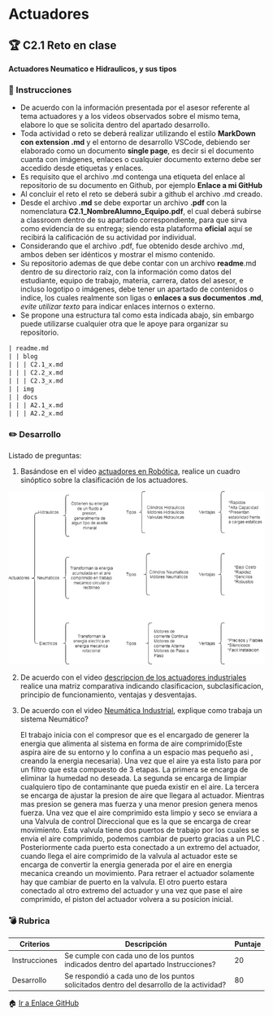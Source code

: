 # Actuadores

## :trophy: C2.1 Reto en clase

**Actuadores Neumatico e Hidraulicos, y sus tipos**

### :blue_book: Instrucciones

- De acuerdo con la información presentada por el asesor referente al tema actuadores y a los videos observados sobre el mismo tema, elabore lo que se solicita dentro del apartado desarrollo.
- Toda actividad o reto se deberá realizar utilizando el estilo **MarkDown con extension .md** y el entorno de desarrollo VSCode, debiendo ser elaborado como un documento **single page**, es decir si el documento cuanta con imágenes, enlaces o cualquier documento externo debe ser accedido desde etiquetas y enlaces.
- Es requisito que el archivo .md contenga una etiqueta del enlace al repositorio de su documento en Github, por ejemplo **Enlace a mi GitHub**
- Al concluir el reto el reto se deberá subir a github el archivo .md creado.
- Desde el archivo **.md** se debe exportar un archivo **.pdf** con la nomenclatura **C2.1_NombreAlumno_Equipo.pdf**, el cual deberá subirse a classroom dentro de su apartado correspondiente, para que sirva como evidencia de su entrega; siendo esta plataforma **oficial** aquí se recibirá la calificación de su actividad por individual.
- Considerando que el archivo .pdf, fue obtenido desde archivo .md, ambos deben ser idénticos y mostrar el mismo contenido.
- Su repositorio ademas de que debe contar con un archivo **readme**.md dentro de su directorio raíz, con la información como datos del estudiante, equipo de trabajo, materia, carrera, datos del asesor, e incluso logotipo o imágenes, debe tener un apartado de contenidos o indice, los cuales realmente son ligas o **enlaces a sus documentos .md**, _evite utilizar texto_ para indicar enlaces internos o externo.
- Se propone una estructura tal como esta indicada abajo, sin embargo puede utilizarse cualquier otra que le apoye para organizar su repositorio.  
``` 
| readme.md
| | blog
| | | C2.1_x.md
| | | C2.2_x.md
| | | C2.3_x.md
| | img
| | docs
| | | A2.1_x.md
| | | A2.2_x.md
```

### :pencil2: Desarrollo

Listado de preguntas:

1. Basándose en el video [actuadores en Robótica](https://www.youtube.com/watch?v=e_6rjEGWqoY), realice un cuadro sinóptico sobre la clasificación de los actuadores.

![Cuadro Sinoptico](../img/Cuadro%20Sinoptico.drawio.png)
   
2. De acuerdo con el video [descripcion de los actuadores industriales](https://www.youtube.com/watch?v=mFsPxpFHajM) realice una matriz comparativa indicando clasificacion, subclasificacion, principio de funcionamiento, ventajas y desventajas.

3. De acuerdo con el video [Neumática Industrial](https://www.youtube.com/watch?v=Wee85cI6wwQ&t=394s), explique como trabaja un sistema Neumático?

   El trabajo inicia con el compresor que es el encargado de generer la energia que alimenta al sistema en forma de aire comprimido(Este aspira aire de su entorno y lo confina a un espacio mas pequeño asi , creando la energia necesaria). Una vez que el aire ya esta listo para por un filtro que esta compuesto de 3 etapas. La primera se encarga de eliminar la humedad no deseada. La segunda se encarga de limpiar cualquiero tipo de contaminante que pueda existir en el aire. La tercera se encarga de ajustar la presion de aire que llegara al actuador. Mientras mas presion se genera mas fuerza y una menor presion genera menos fuerza. Una vez que el aire comprimido esta limpio y seco se enviara a una Valvula de control Direccional que es la que se encarga de crear movimiento. Esta valvula tiene dos puertos de trabajo por los cuales se envia el aire comprimido, podemos cambiar de puerto gracias a un PLC . Posteriormente cada puerto esta conectado a un extremo del actuador, cuando llega el aire comprimido de la valvula al actuador este se encarga de convertir la energia generada por el aire en energia mecanica creando un movimiento. Para retraer el actuador solamente hay que cambiar de puerto en la valvula. El otro puerto estara conectado al otro extremo del actuador y una vez que pase el aire comprimido, el piston del actuador volvera a su posicion inicial.

### :bomb: Rubrica

| Criterios     | Descripción                                                                                  | Puntaje |
| ------------- | -------------------------------------------------------------------------------------------- | ------- |
| Instrucciones | Se cumple con cada uno de los puntos indicados dentro del apartado Instrucciones?            | 20 |
| Desarrollo    | Se respondió a cada uno de los puntos solicitados dentro del desarrollo de la actividad?     | 80      |

:house: [Ir a Enlace GitHub](https://github.com/GuillermoSoria97/Sistemas_P)